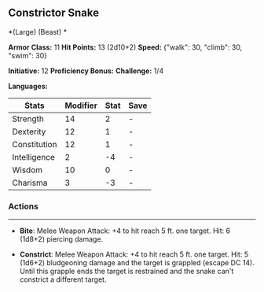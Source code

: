 ## Constrictor Snake
*(Large) (Beast) *

**Armor Class:** 11
**Hit Points:** 13 (2d10+2)
**Speed:** {"walk": 30, "climb": 30, "swim": 30}

**Initiative:** 12
**Proficiency Bonus:**
**Challenge:** 1/4

**Languages:** 



| Stats | Modifier | Stat | Save
| ---- | ---- | ---- | ---- |
| Strength | 14 | 2 | - |
| Dexterity | 12 | 1 | - |
| Constitution | 12 | 1 | - |
| Intelligence | 2 | -4 | - |
| Wisdom | 10 | 0 | - |
| Charisma | 3 | -3 | - |

### Actions
 --- 
- **Bite**: Melee Weapon Attack: +4 to hit  reach 5 ft.  one target. Hit: 6 (1d8+2) piercing damage.

- **Constrict**: Melee Weapon Attack: +4 to hit  reach 5 ft.  one target. Hit: 5 (1d6+2) bludgeoning damage and the target is grappled (escape DC 14). Until this grapple ends  the target is restrained and the snake can't constrict a different target.

